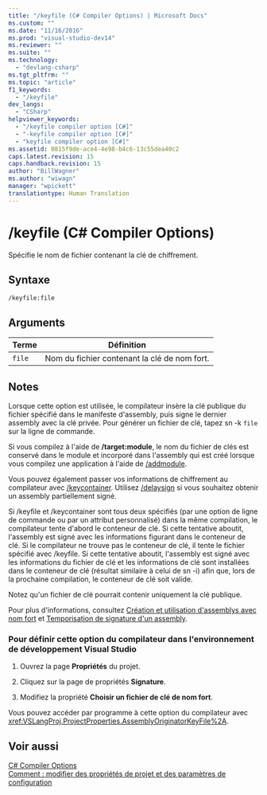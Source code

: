 ```yaml
---
title: "/keyfile (C# Compiler Options) | Microsoft Docs"
ms.custom: ""
ms.date: "11/16/2016"
ms.prod: "visual-studio-dev14"
ms.reviewer: ""
ms.suite: ""
ms.technology: 
  - "devlang-csharp"
ms.tgt_pltfrm: ""
ms.topic: "article"
f1_keywords: 
  - "/keyfile"
dev_langs: 
  - "CSharp"
helpviewer_keywords: 
  - "/keyfile compiler option [C#]"
  - "-keyfile compiler option [C#]"
  - "keyfile compiler option [C#]"
ms.assetid: 0815f9de-ace4-4e98-b4c6-13c55dea40c2
caps.latest.revision: 15
caps.handback.revision: 15
author: "BillWagner"
ms.author: "wiwagn"
manager: "wpickett"
translationtype: Human Translation
---
```

# /keyfile (C# Compiler Options)
Spécifie le nom de fichier contenant la clé de chiffrement.  
  
## Syntaxe  
  
```  
/keyfile:file  
```  
  
## Arguments  
  
|Terme|Définition|  
|-----------|----------------|  
|`file`|Nom du fichier contenant la clé de nom fort.|  
  
## Notes  
 Lorsque cette option est utilisée, le compilateur insère la clé publique du fichier spécifié dans le manifeste d'assembly, puis signe le dernier assembly avec la clé privée.  Pour générer un fichier de clé, tapez sn \-k `file` sur la ligne de commande.  
  
 Si vous compilez à l'aide de **\/target:module**, le nom du fichier de clés est conservé dans le module et incorporé dans l'assembly qui est créé lorsque vous compilez une application à l'aide de [\/addmodule](../../../csharp/language-reference/compiler-options/addmodule-compiler-option.md).  
  
 Vous pouvez également passer vos informations de chiffrement au compilateur avec [\/keycontainer](../../../csharp/language-reference/compiler-options/keycontainer-compiler-option.md).  Utilisez [\/delaysign](../../../csharp/language-reference/compiler-options/delaysign-compiler-option.md) si vous souhaitez obtenir un assembly partiellement signé.  
  
 Si \/keyfile et \/keycontainer sont tous deux spécifiés \(par une option de ligne de commande ou par un attribut personnalisé\) dans la même compilation, le compilateur tente d'abord le conteneur de clé.  Si cette tentative aboutit, l'assembly est signé avec les informations figurant dans le conteneur de clé.  Si le compilateur ne trouve pas le conteneur de clé, il tente le fichier spécifié avec \/keyfile.  Si cette tentative aboutit, l'assembly est signé avec les informations du fichier de clé et les informations de clé sont installées dans le conteneur de clé \(résultat similaire à celui de sn \-i\) afin que, lors de la prochaine compilation, le conteneur de clé soit valide.  
  
 Notez qu'un fichier de clé pourrait contenir uniquement la clé publique.  
  
 Pour plus d'informations, consultez [Création et utilisation d'assemblys avec nom fort](../Topic/Creating%20and%20Using%20Strong-Named%20Assemblies.md) et [Temporisation de signature d'un assembly](../Topic/Delay%20Signing%20an%20Assembly.md).  
  
### Pour définir cette option du compilateur dans l'environnement de développement Visual Studio  
  
1.  Ouvrez la page **Propriétés** du projet.  
  
2.  Cliquez sur la page de propriétés **Signature**.  
  
3.  Modifiez la propriété **Choisir un fichier de clé de nom fort**.  
  
 Vous pouvez accéder par programme à cette option du compilateur avec <xref:VSLangProj.ProjectProperties.AssemblyOriginatorKeyFile%2A>.  
  
## Voir aussi  
 [C\# Compiler Options](../../../csharp/language-reference/compiler-options/index.md)   
 [Comment : modifier des propriétés de projet et des paramètres de configuration](http://msdn.microsoft.com/fr-fr/e7184bc5-2f2b-4b4f-aa9a-3ecfcbc48b67)
